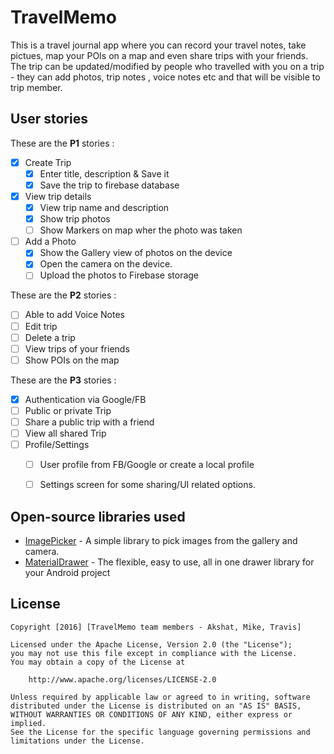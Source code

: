 # TravelMemo

This is a travel journal app where you can record your travel notes, take pictues, map your POIs on a map and even share
trips with your friends. The trip can be updated/modified by people who travelled with you on a trip - they can add photos,
trip notes , voice notes etc and that will be visible to trip member.


 ## User stories
 
 These are the **P1** stories :
 
 * [X] Create Trip 
    * [X] Enter title, description & Save it
    * [X] Save the trip to firebase database
 * [X] View trip details
    * [X] View trip name and description
    * [X] Show trip photos 
    * [ ] Show Markers on map wher the photo was taken
 * [ ] Add a Photo
    * [X] Show the Gallery view of photos on the device
    * [X] Open the camera on the device.
    * [ ] Upload the photos to Firebase storage
     
 These are the **P2** stories :
 
 * [ ] Able to add Voice Notes
 * [ ] Edit trip
 * [ ] Delete a trip
 * [ ] View trips of your friends
 * [ ] Show POIs on the map
     
 These are the **P3** stories :
 
 * [X] Authentication via Google/FB
 * [ ] Public or private Trip
 * [ ] Share a public trip with a friend
 * [ ] View all shared Trip
 * [ ] Profile/Settings
   * [ ] User profile from FB/Google or create a local profile
   * [ ] Settings screen for some sharing/UI related options.


 ## Open-source libraries used

- [ImagePicker](http://www.materialup.com/posts/imagepicker) - A simple library to pick images from the gallery and camera.
- [MaterialDrawer](https://github.com/mikepenz/MaterialDrawer) - The flexible, easy to use, all in one drawer library for your Android project

## License

    Copyright [2016] [TravelMemo team members - Akshat, Mike, Travis]

    Licensed under the Apache License, Version 2.0 (the "License");
    you may not use this file except in compliance with the License.
    You may obtain a copy of the License at

        http://www.apache.org/licenses/LICENSE-2.0

    Unless required by applicable law or agreed to in writing, software
    distributed under the License is distributed on an "AS IS" BASIS,
    WITHOUT WARRANTIES OR CONDITIONS OF ANY KIND, either express or implied.
    See the License for the specific language governing permissions and
    limitations under the License.